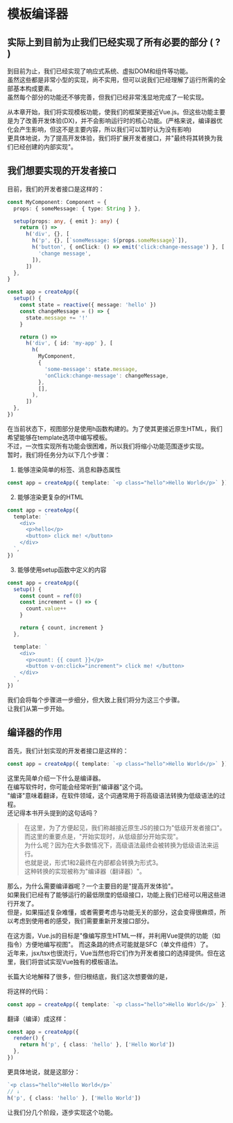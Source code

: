 # 模板编译器

## 实际上到目前为止我们已经实现了所有必要的部分 ( ? )

到目前为止，我们已经实现了响应式系统、虚拟DOM和组件等功能。  
虽然这些都是非常小型的实现，尚不实用，但可以说我们已经理解了运行所需的全部基本构成要素。  
虽然每个部分的功能还不够完善，但我们已经非常浅显地完成了一轮实现。

从本章开始，我们将实现模板功能，使我们的框架更接近Vue.js。但这些功能主要是为了改善开发体验(DX)，并不会影响运行时的核心功能。(严格来说，编译器优化会产生影响，但这不是主要内容，所以我们可以暂时认为没有影响)  
更具体地说，为了提高开发体验，我们将扩展开发者接口，并"最终将其转换为我们已经创建的内部实现"。

## 我们想要实现的开发者接口

目前，我们的开发者接口是这样的：

```ts
const MyComponent: Component = {
  props: { someMessage: { type: String } },

  setup(props: any, { emit }: any) {
    return () =>
      h('div', {}, [
        h('p', {}, [`someMessage: ${props.someMessage}`]),
        h('button', { onClick: () => emit('click:change-message') }, [
          'change message',
        ]),
      ])
  },
}

const app = createApp({
  setup() {
    const state = reactive({ message: 'hello' })
    const changeMessage = () => {
      state.message += '!'
    }

    return () =>
      h('div', { id: 'my-app' }, [
        h(
          MyComponent,
          {
            'some-message': state.message,
            'onClick:change-message': changeMessage,
          },
          [],
        ),
      ])
  },
})
```

在当前状态下，视图部分是使用h函数构建的。为了使其更接近原生HTML，我们希望能够在template选项中编写模板。  
不过，一次性实现所有功能会很困难，所以我们将缩小功能范围逐步实现。  
暂时，我们将任务分为以下几个步骤：

1. 能够渲染简单的标签、消息和静态属性

```ts
const app = createApp({ template: `<p class="hello">Hello World</p>` })
```

2. 能够渲染更复杂的HTML

```ts
const app = createApp({
  template: `
    <div>
      <p>hello</p>
      <button> click me! </button>
    </div>
  `,
})
```

3. 能够使用setup函数中定义的内容

```ts
const app = createApp({
  setup() {
    const count = ref(0)
    const increment = () => {
      count.value++
    }

    return { count, increment }
  },

  template: `
    <div>
      <p>count: {{ count }}</p>
      <button v-on:click="increment"> click me! </button>
    </div>
  `,
})
```

我们会将每个步骤进一步细分，但大致上我们将分为这三个步骤。  
让我们从第一步开始。

## 编译器的作用

首先，我们计划实现的开发者接口是这样的：

```ts
const app = createApp({ template: `<p class="hello">Hello World</p>` })
```

这里先简单介绍一下什么是编译器。  
在编写软件时，你可能会经常听到"编译器"这个词。  
"编译"意味着翻译，在软件领域，这个词通常用于将高级语法转换为低级语法的过程。  
还记得本书开头提到的这句话吗？

> 在这里，为了方便起见，我们称越接近原生JS的接口为"低级开发者接口"。  
> 而这里的重要点是，"开始实现时，从低级部分开始实现"。  
> 为什么呢？因为在大多数情况下，高级语法最终会被转换为低级语法来运行。  
> 也就是说，形式1和2最终在内部都会转换为形式3。  
> 这种转换的实现被称为"编译器（翻译器）"。

那么，为什么需要编译器呢？一个主要目的是"提高开发体验"。  
如果我们已经有了能够运行的最低限度的低级接口，功能上我们已经可以用这些进行开发了。  
但是，如果描述复杂难懂，或者需要考虑与功能无关的部分，这会变得很麻烦，所以考虑到使用者的感受，我们需要重新开发接口部分。

在这方面，Vue.js的目标是"像编写原生HTML一样，并利用Vue提供的功能（如指令）方便地编写视图"。
而这条路的终点可能就是SFC（单文件组件）了。  
近年来，jsx/tsx也很流行，Vue当然也将它们作为开发者接口的选择提供。但在这里，我们将尝试实现Vue独有的模板语法。

长篇大论地解释了很多，但归根结底，我们这次想要做的是，

将这样的代码：

```ts
const app = createApp({ template: `<p class="hello">Hello World</p>` })
```

翻译（编译）成这样：

```ts
const app = createApp({
  render() {
    return h('p', { class: 'hello' }, ['Hello World'])
  },
})
```

更具体地说，就是这部分：

```ts
`<p class="hello">Hello World</p>`
// ↓
h('p', { class: 'hello' }, ['Hello World'])
```

让我们分几个阶段，逐步实现这个功能。 